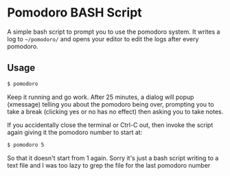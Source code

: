 # Pomodoro BASH Script

A simple bash script to prompt you to use the pomodoro system. It writes a log
to `~/pomodoro/` and opens your editor to edit the logs after every pomodoro.

## Usage

```bash
$ pomodoro
```

Keep it running and go work. After 25 minutes, a dialog will popup (xmessage)
telling you about the pomodoro being over, prompting you to take a break
(clicking yes or no has no effect) then asking you to take notes.

If you accidentally close the terminal or Ctrl-C out, then invoke the script
again giving it the pomodoro number to start at:

```bash
$ pomodoro 5
```

So that it doesn't start from 1 again. Sorry it's just a bash script writing to
a text file and I was too lazy to grep the file for the last pomodoro number

